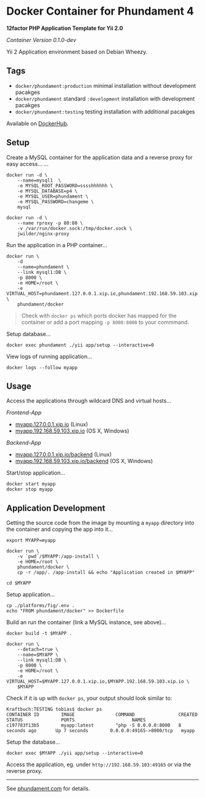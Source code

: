 Docker Container for Phundament 4
=================================

**12factor PHP Application Template for Yii 2.0**

*Container Version 0.1.0-dev*

Yii 2 Application environment based on Debian Wheezy.


Tags
----

- `docker/phundament:production` minimal installation without development pacakges
- `docker/phundament` standard `:development` installation with development pacakges
- `docker/phundament:testing` testing installation with additional pacakges

Available on [DockerHub](https://registry.hub.docker.com/u/phundament/docker/).


Setup
-----

Create a MySQL container for the application data and a reverse proxy for easy access...
...

```
docker run -d \
    --name=mysql1  \
    -e MYSQL_ROOT_PASSWORD=sssshhhhhh \
    -e MYSQL_DATABASE=p4 \
    -e MYSQL_USER=phundament \
    -e MYSQL_PASSWORD=changeme \
    mysql

docker run -d \
    --name rproxy -p 80:80 \
    -v /var/run/docker.sock:/tmp/docker.sock \
    jwilder/nginx-proxy
```

Run the application in a PHP container...

```
docker run \
    -d
    --name=phundament \
    --link mysql1:DB \
    -p 8000 \
    -e HOME=/root \
    -e VIRTUAL_HOST=phundament.127.0.0.1.xip.io,phundament.192.168.59.103.xip.io \
    phundament/docker
```

> Check with `docker ps` which ports docker has mapped for the container or add a port mapping `-p 8000:8000` to your commmand.

Setup database...

```
docker exec phundament ./yii app/setup --interactive=0
```


View logs of running application...

```
docker logs --follow myapp
``` 


Usage
-----

Access the applications through wildcard DNS and virtual hosts...

*Frontend-App*

- [myapp.127.0.0.1.xip.io](http://myapp.127.0.0.1.xip.io) (Linux)
- [myapp.192.168.59.103.xip.io](http://myapp.192.168.59.103.xip.io) (OS X, Windows) 

*Backend-App*

- [myapp.127.0.0.1.xip.io/backend](http://myapp.127.0.0.1.xip.io/backend) (Linux)
- [myapp.192.168.59.103.xip.io/backend](http://myapp.192.168.59.103.xip.io/backend) (OS X, Windows) 


Start/stop application...

```
docker start myapp
docker stop myapp
```



Application Development
-----------------------

Getting the source code from the image by mounting a `myapp` directory into the container and copying the app into it...

    export MYAPP=myapp

    docker run \
        -v `pwd`/$MYAPP:/app-install \
        -e HOME=/root \
        phundament/docker \
        cp -r /app/. /app-install && echo "Application created in $MYAPP"
    
    cd $MYAPP

Setup application...

    cp ./platforms/fig/.env .
    echo "FROM phundament/docker" >> Dockerfile

Build an run the container (link a MySQL instance, see above)... 

```
docker build -t $MYAPP .

docker run \
    --detach=true \
    --name=$MYAPP \
    --link mysql1:DB \
    -p 8000 \
    -e HOME=/root \
    -e VIRTUAL_HOST=$MYAPP.127.0.0.1.xip.io,$MYAPP.192.168.59.103.xip.io \
    $MYAPP
```

Check if it is up with `docker ps`, your output should look similar to:

```
Kraftbuch:TESTING tobias$ docker ps
CONTAINER ID        IMAGE               COMMAND                CREATED             STATUS              PORTS                     NAMES
c197783f13b5        myapp:latest        "php -S 0.0.0.0:8000   8 seconds ago       Up 7 seconds        0.0.0.0:49165->8000/tcp   myapp
```

Setup the database...

```
docker exec $MYAPP ./yii app/setup --interactive=0
```

Access the application, eg. under `http://192.168.59.103:49165` or via the reverse proxy. 

---


See [phundament.com](http://phundament.com) for details.


